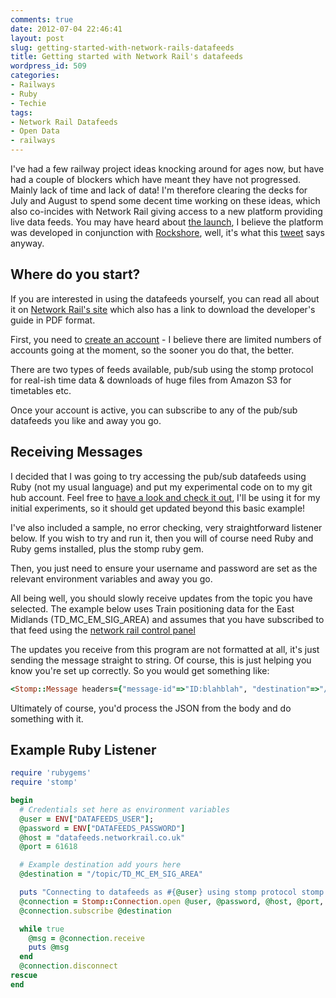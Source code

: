 ```yaml
---
comments: true
date: 2012-07-04 22:46:41
layout: post
slug: getting-started-with-network-rails-datafeeds
title: Getting started with Network Rail's datafeeds
wordpress_id: 509
categories:
- Railways
- Ruby
- Techie
tags:
- Network Rail Datafeeds
- Open Data
- railways
---
```


I've had a few railway project ideas knocking around for ages now, but have had a couple of blockers which have meant they have not progressed. Mainly lack of time and lack of data! I'm therefore clearing the decks for July and August to spend some decent time working on these ideas, which also co-incides with Network Rail giving access to a new platform providing live data feeds. You may have heard about [the launch](http://www.techweekeurope.co.uk/news/network-rail-open-data-feeds-83128), I believe the platform was developed in conjunction with [Rockshore](http://rockshore.net/), well, it's what this [tweet](https://twitter.com/rockshoreltd/status/218323058493108224) says anyway.


## Where do you start?


If you are interested in using the datafeeds yourself, you can read all about it on [Network Rail's site](http://www.networkrail.co.uk/data-feeds/) which also has a link to download the developer's guide in PDF format.

First, you need to [create an account](https://datafeeds.networkrail.co.uk/ntrod/login) - I believe there are limited numbers of accounts going at the moment, so the sooner you do that, the better.

There are two types of feeds available, pub/sub using the stomp protocol for real-ish time data & downloads of huge files from Amazon S3 for timetables etc.

Once your account is active, you can subscribe to any of the pub/sub datafeeds you like and away you go.


## Receiving Messages


I decided that I was going to try accessing the pub/sub datafeeds using Ruby (not my usual language) and put my experimental code on to my git hub account. Feel free to [have a look and check it out](https://github.com/jamesjefferies/national-rail-datafeeds-ruby-examples), I'll be using it for my initial experiments, so it should get updated beyond this basic example!

I've also included a sample, no error checking, very straightforward listener below. If you wish to try and run it, then you will of course need Ruby and Ruby gems installed, plus the stomp ruby gem.

Then, you just need to ensure your username and password are set as the relevant environment variables and away you go.

All being well, you should slowly receive updates from the topic you have selected. The example below uses Train positioning data for the East Midlands (TD_MC_EM_SIG_AREA) and assumes that you have subscribed to that feed using the [network rail control panel](https://datafeeds.networkrail.co.uk/ntrod/myFeeds)

The updates you receive from this program are not formatted at all, it's just sending the message straight to string. Of course, this is just helping you know you're set up correctly. So you would get something like:

``` ruby
<Stomp::Message headers={"message-id"=>"ID:blahblah", "destination"=>"/topic/TD_MC_EM_SIG_AREA", "timestamp"=>"1341436026840", "expires"=>"1341436326840", "persistent"=>"true", "priority"=>"4"} body='[{"CA_MSG":{"to":"1234","time":"1341435963000","area_id":"WH","msg_type":"CA","from":"5678","descr":"1Z99"}}]' command='MESSAGE' >
``` 

Ultimately of course, you'd process the JSON from the body and do something with it.


## Example Ruby Listener


``` ruby
require 'rubygems'
require 'stomp'

begin
  # Credentials set here as environment variables
  @user = ENV["DATAFEEDS_USER"];
  @password = ENV["DATAFEEDS_PASSWORD"]
  @host = "datafeeds.networkrail.co.uk"
  @port = 61618

  # Example destination add yours here
  @destination = "/topic/TD_MC_EM_SIG_AREA"

  puts "Connecting to datafeeds as #{@user} using stomp protocol stomp://#{@host}:#{@port}\n"
  @connection = Stomp::Connection.open @user, @password, @host, @port, true
  @connection.subscribe @destination

  while true
    @msg = @connection.receive
    puts @msg
  end
  @connection.disconnect
rescue
end
```
